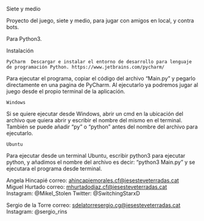 Siete y medio

Proyecto del juego, siete y medio, para jugar con amigos en local, y contra bots.

Para Python3.

Instalación 

	PyCharm  Descargar e instalar el entorno de desarrollo para lenguaje de programación Python. https://www.jetbrains.com/pycharm/
	
Para ejecutar el programa, copiar el código del archivo “Main.py” y pegarlo directamente en  una pagina de PyCharm.
Al ejecutarlo ya podremos jugar al juego desde el propio terminal de la aplicación.
	
	Windows 
Si se quiere ejecutar desde Windows, abrir un cmd en la ubicación del archivo que quiera abrir y escribir el nombre del mismo en el terminal. También se puede añadir “py” o “python” antes del nombre del archivo para ejecutarlo. 

	Ubuntu 
Para ejecutar desde un terminal Ubuntu, escribir python3 para ejecutar python, y añadimos el nombre del archivo es decir: “python3 Main.py” y se ejecutara el programa desde terminal.











Angela Hincapié     correo: ahincapiemorales.cf@iesesteveterradas.cat    
Miguel Hurtado      correo: mhurtadodiaz.cf@iesesteveterradas.cat      
		    Instagram: @Mikel_Stolen    Twitter: @SwitchingStarxD

Sergio de la Torre  correo: sdelatorresergio.cg@iesesteveterradas.cat   Instagram: @sergio_rins 
